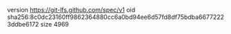 version https://git-lfs.github.com/spec/v1
oid sha256:8c0dc23160ff9862364880cc6a0bd94ee6d57fd8df75bdba66772223ddbe6172
size 4969
